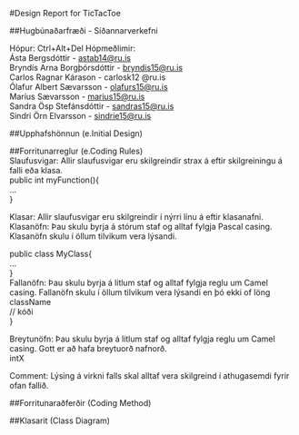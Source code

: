 #Design Report for TicTacToe

##Hugbúnaðarfræði - Síðannarverkefni

Hópur: Ctrl+Alt+Del
Hópmeðlimir:<br />
Ásta Bergsdóttir - astab14@ru.is  <br />
Bryndís Arna Borgþórsdóttir - bryndis15@ru.is <br />
Carlos Ragnar Kárason - carlosk12 @ru.is  <br />
Ólafur Albert Sævarsson - olafurs15@ru.is  <br />
Maríus Sævarsson - marius15@ru.is  <br />
Sandra Ösp Stefánsdóttir - sandras15@ru.is  <br />
Sindri Örn Elvarsson - sindrie15@ru.is  <br />

##Upphafshönnun (e.Initial Design) <br />

##Forritunarreglur (e.Coding Rules) <br />
Slaufusvigar: Allir slaufusvigar eru skilgreindir strax á eftir skilgreiningu á falli eða klasa.
<br />
public int myFunction(){<br />
	...<br />
}<br />

Klasar:  Allir slaufusvigar eru skilgreindir í nýrri línu á eftir klasanafni. <br />
Klasanöfn: Þau skulu byrja á stórum staf og alltaf fylgja Pascal casing. Klasanöfn skulu í öllum tilvikum vera lýsandi. <br />

public class MyClass{<br />
	...<br />
}
<br />
Fallanöfn: Þau skulu byrja á litlum staf og alltaf fylgja reglu um Camel casing. Fallanöfn skulu í öllum tilvikum vera lýsandi en þó ekki of löng <br />
className<br />
	// kóði<br />
}
<br />

Breytunöfn: Þau skulu byrja á litlum staf og alltaf fylgja reglu um Camel casing. Gott er að hafa breytuorð nafnorð. <br />
	intX

Comment: Lýsing á virkni falls skal alltaf vera skilgreind í athugasemdi fyrir ofan fallið. <br />

##Forritunaraðferðir (Coding Method)

##Klasarit (Class Diagram)




